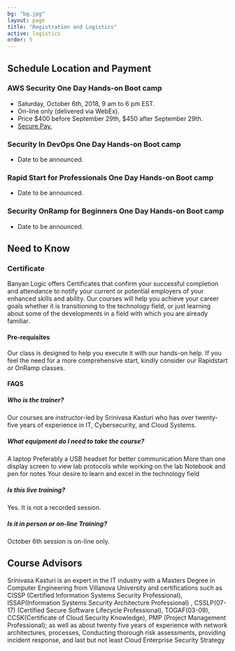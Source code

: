 ```yaml
---
bg: "bg.jpg"
layout: page
title: "Registration and Logistics"
active: logistics
order: 5
---
```

## Schedule Location and Payment
### AWS Security One Day Hands-on Boot camp
* Saturday, October 6th, 2018, 9 am to 6 pm EST.
* On-line only (delivered via WebEx).
* Price $400 before September 29th, $450 after September 29th.
* <a href="https://banyanlogic.ecwid.com" target="_blank">Secure Pay.</a>

### Security In DevOps One Day Hands-on Boot camp
* Date to be announced.

### Rapid Start for Professionals One Day Hands-on Boot camp
* Date to be announced.

### Security OnRamp for Beginners One Day Hands-on Boot camp
* Date to be announced.

## Need to Know
### Certificate
Banyan Logic offers Certificates that confirm your successful completion and attendance to notify your current or potential employers of your enhanced skills and ability.
Our courses will help you achieve your career goals whether it is transitioning to the technology field, or just learning about some of the developments in a field with which you are already familiar.
#### Pre-requisites
Our class is designed to help you execute it with our hands-on help. If you feel the need for a more comprehensive start, kindly consider our Rapidstart or OnRamp classes.
#### FAQS
##### Who is the trainer?
Our courses are instructor-led by Srinivasa Kasturi who has over twenty-five years of experience in IT, Cybersecurity, and Cloud Systems.
##### What equipment do I need to take the course?
A laptop
Preferably a USB headset for better communication
More than one display screen to view lab protocols while working on the lab
Notebook and pen for notes
Your desire to learn and excel in the technology field
##### Is this live training?
Yes. It is not a recorded session.
##### Is it in person or on-line Training?
October 6th session is on-line only.

## Course Advisors
Srinivasa Kasturi is an expert in the IT industry with a Masters Degree in Computer Engineering from Villanova University and certifications such as CISSP (Certified Information Systems Security Professional), ISSAP(Information Systems Security Architecture Professional) , CSSLP(07-17) (Certified Secure Software Lifecycle Professional), TOGAF(03-09), CCSK(Certificate of Cloud Security Knowledge), PMP (Project Management Professional); as well as about twenty five years of experience with network architectures, processes, Conducting thorough risk assessments, providing incident response, and last but not least Cloud Enterprise Security Strategy 

